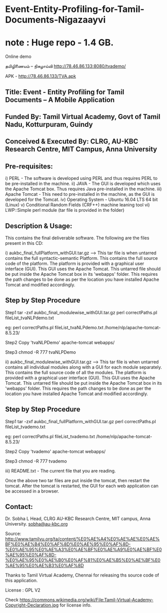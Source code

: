 # Event-Entity-Profiling-for-Tamil-Documents-Nigazaayvi

# note : Huge repo - 1.4 GB. 

Online demo

தமிழிணையம் – நிகழாய்வி http://78.46.86.133:8080/tvademo/     

APK - http://78.46.86.133/TVA.apk



Title: Event - Entity Profiling for Tamil Documents – A Mobile Application
--------------------------------------------------------------------------
Funded By: Tamil Virtual Academy, Govt of Tamil Nadu, Kotturpuram, Guindy
--------------------------------------------------------------------------
Conceived & Executed By: CLRG, AU-KBC Research Centre, MIT Campus, Anna University
----------------------------------------------------------------------------------


Pre-requisites:
---------------
i) PERL - The software is developed using PERL and thus requires PERL to be pre-installed in the machine.
ii) JAVA - The GUI is developed which uses the Apache Tomcat box. Thus requires Java pre-installed in the machine.
iii) Apache Tomcat - This need to pre-installed in the machine, as the GUI is developed for the Tomcat.
iv) Operating System - Ubuntu 16.04 LTS 64 bit (Linux)
v) Conditional Random Fields (CRF++) machine leaning tool
vi) LWP::Simple perl module (tar file is provided in the folder)


Description & Usage:
--------------------
This contains the final deliverable software. The following are the files present in this CD:

i) aukbc_final_fullPlatform_withGUI.tar.gz --> 
     This tar file is when untarred contains the full syntactic-semantic Platform. This contains the full source code of the platform. The platform is provided with a graphical user interface (GUI). This GUI uses the Apache Tomcat. This untarred file should be put inside the Apache Tomcat box in its 'webapps' folder. This requires the path changes to be done as per the location you have installed Apache Tomcat and modified accordingly.

Step by Step Procedure
----------------------
Step1
tar -zxf aukbc_final_modulewise_withGUI.tar.gz
perl correctPaths.pl  fileList_tvaNLPdemo.txt <apache-path>

eg:
perl correctPaths.pl  fileList_tvaNLPdemo.txt /home/nlp/apache-tomcat-8.5.23/

Step2
Copy 'tvaNLPDemo'  apache-tomcat webapps/

Step3
chmod -R 777 tvaNLPDemo 

ii) aukbc_final_modulewise_withGUI.tar.gz -->
      This tar file is when untarred contains all individual modules along with a GUI for each module separately. This contains the full source code of all the modules. The platform is provided with a graphical user interface (GUI). This GUI uses the Apache Tomcat. This untarred file should be put inside the Apache Tomcat box in its 'webapps' folder. This requires the path changes to be done as per the location you have installed Apache Tomcat and modified accordingly.


Step by Step Procedure
----------------------
Step1
tar -zxf aukbc_final_fullPlatform_withGUI.tar.gz
perl correctPaths.pl  fileList_tvademo.txt <apache-path>

eg:
perl correctPaths.pl  fileList_tvademo.txt /home/nlp/apache-tomcat-8.5.23/

Step2
Copy 'tvademo' apache-tomcat webapps/

Step3
chmod -R 777 tvademo

iii) README.txt - The current file that you are reading.

Once the above two tar files are put inside the tomcat, then restart the tomcat.  After the tomcat is restarted, the GUI for each web application can be accessed in a browser.

Contact:
--------
Dr. Sobha L
Head, CLRG
AU-KBC Research Centre,
MIT campus, Anna University.
sobha@au-kbc.org




Source: 
http://www.tamilvu.org/ta/content/%E0%AE%A4%E0%AE%AE%E0%AE%BF%E0%AE%B4%E0%AF%8D%E0%AE%95%E0%AF%8D-%E0%AE%95%E0%AE%A3%E0%AE%BF%E0%AE%A9%E0%AE%BF%E0%AE%95%E0%AF%8D-%E0%AE%95%E0%AE%B0%E0%AF%81%E0%AE%B5%E0%AE%BF%E0%AE%95%E0%AE%B3%E0%AF%8D

Thanks to Tamil Virtual Academy, Chennai for releasing ths source code of this application.

License : GPL V2

Check https://commons.wikimedia.org/wiki/File:Tamil-Virtual-Academy-Copyright-Declaration.jpg for license info.
